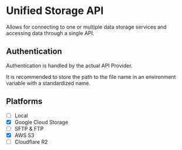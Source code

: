 # Unified Storage API
Allows for connecting to one or multiple data storage services and accessing data through a single API.

## Authentication
Authentication is handled by the actual API Provider.

It is recommended to store the path to the file name in an environment variable with a standardized name.

## Platforms
- [ ] Local
- [x] Google Cloud Storage
- [ ] SFTP & FTP
- [x] AWS S3
- [ ] Cloudflare R2
